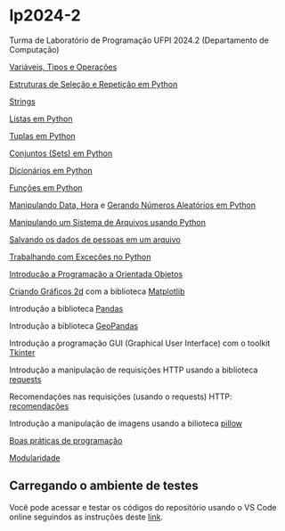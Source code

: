 # lp2024-2

Turma de Laboratório de Programação UFPI 2024.2 (Departamento de Computação)

[Variáveis, Tipos e Operações](https://github.com/armandossrecife/lp2024-2/blob/main/docs/variaveis.md)

[Estruturas de Seleção e Repetição em Python](https://github.com/armandossrecife/lp2024-2/blob/main/docs/selecao_repeticao.md)

[Strings](https://github.com/armandossrecife/lp2024-2/blob/main/docs/strings.md)

[Listas em Python](https://github.com/armandossrecife/lp2024-2/blob/main/docs/listas.md)

[Tuplas em Python](https://github.com/armandossrecife/lp2024-2/blob/main/docs/tuplas.md)

[Conjuntos (Sets) em Python](https://github.com/armandossrecife/lp2024-2/blob/main/docs/sets.md)

[Dicionários em Python](https://github.com/armandossrecife/lp2024-2/blob/main/docs/dicionarios.md)

[Funções em Python](https://github.com/armandossrecife/lp2024-2/blob/main/docs/funcoes.md)

[Manipulando Data, Hora](https://github.com/armandossrecife/lp2024-2/blob/main/docs/data.md) e [Gerando Números Aleatórios em Python](https://github.com/armandossrecife/lp2024-2/blob/main/docs/randomico.md)

[Manipulando um Sistema de Arquivos usando Python](https://github.com/armandossrecife/lp2024-2/blob/main/docs/arquivos.md)

[Salvando os dados de pessoas em um arquivo](https://github.com/armandossrecife/lp2024-2/blob/main/docs/salva_em_arquivo.md)

[Trabalhando com Exceções no Python](https://github.com/armandossrecife/lp2024-2/blob/main/docs/excecoes.md)

[Introdução a Programação a Orientada Objetos](https://github.com/armandossrecife/lp2024-2/blob/main/docs/poo.md)

[Criando Gráficos 2d](https://github.com/armandossrecife/lp2024-2/blob/main/matplotlib_basic.ipynb) com a biblioteca [Matplotlib](https://matplotlib.org/)

Introdução a biblioteca [Pandas](https://pandas.pydata.org/)

Introdução a biblioteca [GeoPandas](https://geopandas.org/en/stable)

Introdução a programação GUI (Graphical User Interface) com o toolkit [Tkinter](https://github.com/armandossrecife/mytkinter)

Introdução a manipulação de requisições HTTP usando a biblioteca [requests](https://requests.readthedocs.io/en/latest/)

Recomendações nas requisições (usando o requests) HTTP: [recomendações](https://github.com/armandossrecife/lp2024-2/blob/main/docs/requests.md)

Introdução a manipulação de imagens usando a bilioteca [pillow](https://pillow.readthedocs.io/en/stable/)

[Boas práticas de programação](https://github.com/armandossrecife/lp2024-2/blob/main/boas_praticas.ipynb)

[Modularidade](https://github.com/armandossrecife/lp2024-2/blob/main/modularidade.md)

## Carregando o ambiente de testes

Você pode acessar e testar os códigos do repositório usando o VS Code online seguindos as instruções deste [link](https://github.com/armandossrecife/lp2024-2/blob/main/docs/acesso_vscode.md). 
